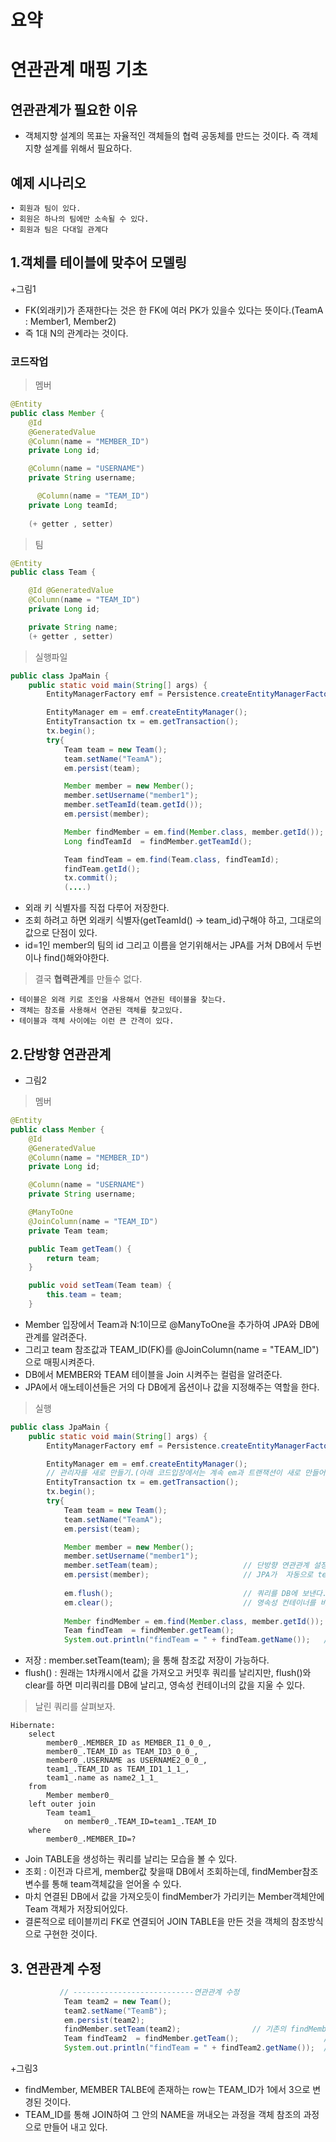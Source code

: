 # 요약

# 연관관계 매핑 기초

## 연관관계가 필요한 이유
+ 객체지향 설계의 목표는 자율적인 객체들의 협력 공동체를 만드는 것이다. 즉 객체지향 설계를 위해서 필요하다.

## 예제 시나리오
```
• 회원과 팀이 있다. 
• 회원은 하나의 팀에만 소속될 수 있다. 
• 회원과 팀은 다대일 관계다
```

## 1.객체를 테이블에 맞추어 모델링
+그림1
+ FK(외래키)가 존재한다는 것은 한 FK에 여러 PK가 있을수 있다는 뜻이다.(TeamA : Member1, Member2)
+ 즉 1대 N의 관계라는 것이다.

### 코드작업
> 멤버
```java
@Entity
public class Member {
    @Id
    @GeneratedValue
    @Column(name = "MEMBER_ID")
    private Long id;

    @Column(name = "USERNAME")
    private String username;

      @Column(name = "TEAM_ID")
    private Long teamId;
    
    (+ getter , setter)
```
> 팀
```java
@Entity
public class Team {

    @Id @GeneratedValue
    @Column(name = "TEAM_ID")
    private Long id;

    private String name;
    (+ getter , setter)
```
> 실행파일
```java
public class JpaMain {
    public static void main(String[] args) {
        EntityManagerFactory emf = Persistence.createEntityManagerFactory("hello");

        EntityManager em = emf.createEntityManager();
        EntityTransaction tx = em.getTransaction();
        tx.begin();
        try{
            Team team = new Team();
            team.setName("TeamA");
            em.persist(team);

            Member member = new Member();
            member.setUsername("member1");
            member.setTeamId(team.getId());                             // 값 저장
            em.persist(member);

            Member findMember = em.find(Member.class, member.getId());  // 값 조회 / id=1이 들어가있음
            Long findTeamId  = findMember.getTeamId();

            Team findTeam = em.find(Team.class, findTeamId);            // 값 조회
            findTeam.getId();                                           // 팀의 아이디를 얻음.
            tx.commit();
            (....)
```
+ 외래 키 식별자를 직접 다루어 저장한다.
+ 조회 하려고 하면 외래키 식별자(getTeamId() -> team_id)구해야 하고, 그대로의 값으로 단점이 있다.
+ id=1인 member의 팀의 id 그리고 이름을 얻기위해서는 JPA를 거쳐 DB에서 두번이나 find()해와야한다.
> 결국 **협력관계**를 만들수 없다.
```
• 테이블은 외래 키로 조인을 사용해서 연관된 테이블을 찾는다. 
• 객체는 참조를 사용해서 연관된 객체를 찾고있다.
• 테이블과 객체 사이에는 이런 큰 간격이 있다.
```
## 2.단방향 연관관계
+ 그림2

> 멤버
```java
@Entity
public class Member {
    @Id
    @GeneratedValue
    @Column(name = "MEMBER_ID")
    private Long id;

    @Column(name = "USERNAME")
    private String username;

    @ManyToOne
    @JoinColumn(name = "TEAM_ID")
    private Team team;

    public Team getTeam() {
        return team;
    }

    public void setTeam(Team team) {
        this.team = team;
    }
```
+ Member 입장에서 Team과 N:1이므로 @ManyToOne을 추가하여 JPA와 DB에 관계를 알려준다.
+ 그리고 team 참조값과 TEAM_ID(FK)를 @JoinColumn(name = "TEAM_ID")으로 매핑시켜준다. 
+ DB에서 MEMBER와 TEAM 테이블을 Join 시켜주는 컬럼을 알려준다.
+ JPA에서 애노테이션들은 거의 다 DB에게 옵션이나 값을 지정해주는 역할을 한다.

> 실행
```java
public class JpaMain {
    public static void main(String[] args) {
        EntityManagerFactory emf = Persistence.createEntityManagerFactory("hello");

        EntityManager em = emf.createEntityManager();
        // 관리자를 새로 만들기.(아래 코드입장에서는 계속 em과 트랜잭션이 새로 만들어 지는 것이다.)
        EntityTransaction tx = em.getTransaction();
        tx.begin();
        try{
            Team team = new Team();
            team.setName("TeamA");
            em.persist(team);

            Member member = new Member();
            member.setUsername("member1");
            member.setTeam(team);                   // 단방향 연관관계 설정, 참조 저장                                  
            em.persist(member);                     // JPA가  자동으로 team에서 pk값을 꺼낸후, FK값을 insert할때 FK값으로 사용한다.
            
            em.flush();                             // 쿼리를 DB에 보낸다.
            em.clear();                             // 영속성 컨테이너를 비워준다.
           
            Member findMember = em.find(Member.class, member.getId());
            Team findTeam  = findMember.getTeam();
            System.out.println("findTeam = " + findTeam.getName());   // findTeam 참조변수를 통해 팀의 이름(TeamA)를 얻어옴.
```
+ 저장 : member.setTeam(team); 을 통해 참조값 저장이 가능하다.
+ flush() : 원래는 1차캐시에서 값을 가져오고 커밋후 쿼리를 날리지만, flush()와 clear를 하면 미리쿼리를 DB에 날리고, 영속성 컨테이너의 값을 지울 수 있다.
> 날린 쿼리를 살펴보자.
```
Hibernate: 
    select
        member0_.MEMBER_ID as MEMBER_I1_0_0_,
        member0_.TEAM_ID as TEAM_ID3_0_0_,
        member0_.USERNAME as USERNAME2_0_0_,
        team1_.TEAM_ID as TEAM_ID1_1_1_,
        team1_.name as name2_1_1_ 
    from
        Member member0_ 
    left outer join
        Team team1_ 
            on member0_.TEAM_ID=team1_.TEAM_ID 
    where
        member0_.MEMBER_ID=?
```
+ Join TABLE을 생성하는 쿼리를 날리는 모습을 볼 수 있다.
+ 조회 : 이전과 다르게, member값 찾을때 DB에서 조회하는데, findMember참조변수를 통해 team객체값을 얻어올 수 있다.
+ 마치 연결된 DB에서 값을 가져오듯이 findMember가 가리키는  Member객체안에 Team 객체가 저장되어있다.
+ 결론적으로 테이블끼리 FK로 연결되어 JOIN TABLE을 만든 것을 객체의 참조방식으로 구현한 것이다.
## 3. 연관관계 수정
```java
           // ---------------------------연관관계 수정
            Team team2 = new Team();
            team2.setName("TeamB");
            em.persist(team2);
            findMember.setTeam(team2);                // 기존의 findMember의 연관관계가 수정된다.
            Team findTeam2  = findMember.getTeam();                   // TeamA였던 findMember는 이제
            System.out.println("findTeam = " + findTeam2.getName());  // TeamB 로 출력된다.
```
+그림3

+ findMember, MEMBER TALBE에 존재하는 row는 TEAM_ID가 1에서 3으로 변경된 것이다.
+ TEAM_ID를 통해 JOIN하여 그 안의 NAME을 꺼내오는 과정을 객체 참조의 과정으로 만들어 내고 있다.

